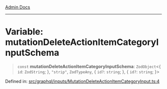 [Admin Docs](/)

***

# Variable: mutationDeleteActionItemCategoryInputSchema

> `const` **mutationDeleteActionItemCategoryInputSchema**: `ZodObject`\<\{ `id`: `ZodString`; \}, `"strip"`, `ZodTypeAny`, \{ `id?`: `string`; \}, \{ `id?`: `string`; \}\>

Defined in: [src/graphql/inputs/MutationDeleteActionItemCategoryInput.ts:4](https://github.com/gautam-divyanshu/talawa-api/blob/22f85ff86fcf5f38b53dcdb9fe90ab33ea32d944/src/graphql/inputs/MutationDeleteActionItemCategoryInput.ts#L4)
